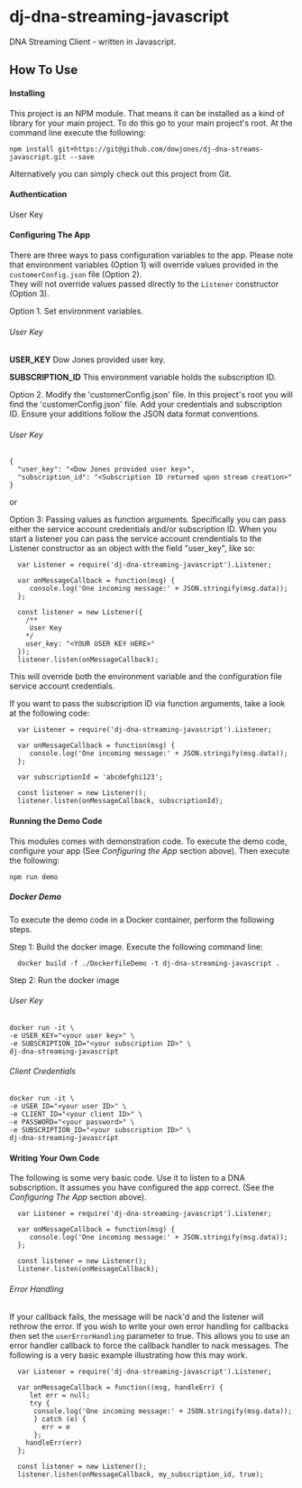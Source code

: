# dj-dna-streaming-javascript
DNA Streaming Client - written in Javascript.

## How To Use

#### Installing

This project is an NPM module. That means it can be installed as a kind of library for your main project. To do this go to your main project's root. At the command line execute the following:

~~~~
npm install git+https://git@github.com/dowjones/dj-dna-streams-javascript.git --save
~~~~

Alternatively you can simply check out this project from Git.

#### Authentication

User Key
   
#### Configuring The App

There are three ways to pass configuration variables to the app. Please note that environment variables (Option 1) will override values provided in the `customerConfig.json` file (Option 2).  
They will not override values passed directly to the `Listener` constructor (Option 3).

Option 1. Set environment variables.

###### User Key

  **USER_KEY**
     Dow Jones provided user key.
  
  **SUBSCRIPTION_ID**
     This environment variable holds the subscription ID.   
   
Option 2. Modify the 'customerConfig.json' file. In this project's root you will find the 'customerConfig.json' file. Add your credentials and subscription ID. Ensure your additions follow the JSON data format conventions.

###### User Key

```
{
  "user_key": "<Dow Jones provided user key>",
  "subscription_id": "<Subscription ID returned upon stream creation>"
}
```

or

Option 3: Passing values as function arguments. Specifically you can pass either the service account credentials and/or subscription ID. When you start a listener you can pass the service account crendentials to the Listener constructor as an object with the field "user_key", like so:

~~~~
  var Listener = require('dj-dna-streaming-javascript').Listener;

  var onMessageCallback = function(msg) {
     console.log('One incoming message:' + JSON.stringify(msg.data));
  };

  const listener = new Listener({
    /**
     User Key
    */
    user_key: "<YOUR USER KEY HERE>"
  });
  listener.listen(onMessageCallback);
~~~~

This will override both the environment variable and the configuration file service account credentials.

If you want to pass the subscription ID via function arguments, take a look at the following code:

~~~~
  var Listener = require('dj-dna-streaming-javascript').Listener;

  var onMessageCallback = function(msg) {
     console.log('One incoming message:' + JSON.stringify(msg.data));
  };

  var subscriptionId = 'abcdefghi123'; 

  const listener = new Listener();
  listener.listen(onMessageCallback, subscriptionId);
~~~~


#### Running the Demo Code

This modules comes with demonstration code. To execute the demo code, configure your app (See _Configuring the App_ section above). Then execute the following:

~~~
npm run demo
~~~

##### Docker Demo

To execute the demo code in a Docker container, perform the following steps.

Step 1: Build the docker image. Execute the following command line:

~~~
  docker build -f ./DockerfileDemo -t dj-dna-streaming-javascript .
~~~
  
Step 2: Run the docker image

###### User Key

~~~
docker run -it \
-e USER_KEY="<your user key>" \
-e SUBSCRIPTION_ID="<your subscription ID>" \
dj-dna-streaming-javascript
~~~

###### Client Credentials
~~~
docker run -it \
-e USER_ID="<your user ID>" \
-e CLIENT_ID="<your client ID>" \
-e PASSWORD="<your password>" \
-e SUBSCRIPTION_ID="<your subscription ID>" \
dj-dna-streaming-javascript
~~~


#### Writing Your Own Code

The following is some very basic code. Use it to listen to a DNA subscription. It assumes you have configured the app correct. (See the *Configuring The App* section above).

~~~~
  var Listener = require('dj-dna-streaming-javascript').Listener;
 
  var onMessageCallback = function(msg) {
     console.log('One incoming message:' + JSON.stringify(msg.data));
  };
 
  const listener = new Listener();
  listener.listen(onMessageCallback);
~~~~

###### Error Handling

If your callback fails, the message will be nack'd and the listener will rethrow the error. If you wish to write your own error handling for callbacks then set the `userErrorHandling` parameter to true. This allows you to use an error handler callback to force the callback handler to nack messages. The following is a very basic example illustrating how this may work.

~~~~
  var Listener = require('dj-dna-streaming-javascript').Listener;
 
  var onMessageCallback = function((msg, handleErr) {
     let err = null;
     try {
      console.log('One incoming message:' + JSON.stringify(msg.data));
      } catch (e) {
        err = e
      };
    handleErr(err)
  };
 
  const listener = new Listener();
  listener.listen(onMessageCallback, my_subscription_id, true);
~~~~
